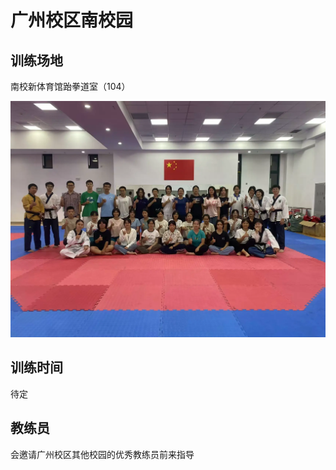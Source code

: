 # 广州校区南校园

## 训练场地

南校新体育馆跆拳道室（104）

![](../images/nanxiao-1.webp)

## 训练时间

待定

## 教练员

会邀请广州校区其他校园的优秀教练员前来指导